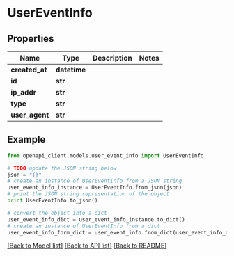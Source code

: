 # UserEventInfo


## Properties
Name | Type | Description | Notes
------------ | ------------- | ------------- | -------------
**created_at** | **datetime** |  | 
**id** | **str** |  | 
**ip_addr** | **str** |  | 
**type** | **str** |  | 
**user_agent** | **str** |  | 

## Example

```python
from openapi_client.models.user_event_info import UserEventInfo

# TODO update the JSON string below
json = "{}"
# create an instance of UserEventInfo from a JSON string
user_event_info_instance = UserEventInfo.from_json(json)
# print the JSON string representation of the object
print UserEventInfo.to_json()

# convert the object into a dict
user_event_info_dict = user_event_info_instance.to_dict()
# create an instance of UserEventInfo from a dict
user_event_info_form_dict = user_event_info.from_dict(user_event_info_dict)
```
[[Back to Model list]](../README.md#documentation-for-models) [[Back to API list]](../README.md#documentation-for-api-endpoints) [[Back to README]](../README.md)



